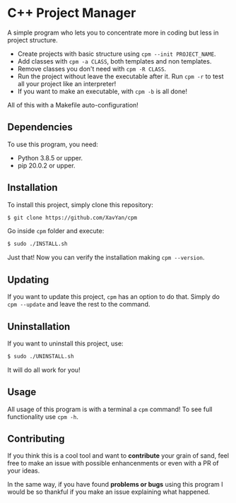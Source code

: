 # C++ Project Manager
A simple program who lets you to concentrate more in coding
but less in project structure.

- Create projects with basic structure using `cpm --init PROJECT_NAME`.
- Add classes with `cpm -a CLASS`, both templates and non templates.
- Remove classes you don't need with `cpm -R CLASS`.
- Run the project without leave the executable after it. Run `cpm -r` to test all your project like an interpreter!
- If you want to make an executable, with `cpm -b` is all done!

All of this with a Makefile auto-configuration!

## Dependencies
To use this program, you need:

- Python 3.8.5 or upper.
- pip 20.0.2 or upper.

## Installation
To install this project, simply clone this repository:
```bash
$ git clone https://github.com/XavYan/cpm
```
Go inside `cpm` folder and execute:
```bash
$ sudo ./INSTALL.sh
```
Just that! Now you can verify the installation making `cpm --version`.

## Updating
If you want to update this project, `cpm` has an option to do that. Simply do `cpm --update` and leave the rest
to the command.

## Uninstallation
If you want to uninstall this project, use:
```bash
$ sudo ./UNINSTALL.sh
```
It will do all work for you!

## Usage
All usage of this program is with a terminal a `cpm` command! To see full functionality use `cpm -h`.

## Contributing
If you think this is a cool tool and want to **contribute** your grain of sand, feel free to make an issue with possible
enhancenments or even with a PR of your ideas.

In the same way, if you have found **problems or bugs** using this program I would be so thankful if you make an issue
explaining what happened.